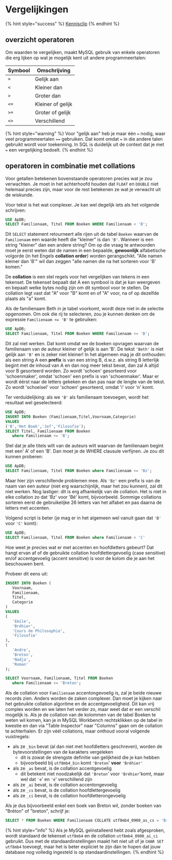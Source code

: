 # Vergelijkingen

{% hint style="success" %}
[Kennisclip](https://youtu.be/X4Eb3Qu2oJk)
{% endhint %}

## overzicht operatoren

Om waarden te vergelijken, maakt MySQL gebruik van enkele operatoren die erg lijken op wat je mogelijk kent uit andere programmeertalen:

| Symbool | Omschrijving      |
| ------- | ----------------- |
| `=`     | Gelijk aan        |
| `<`     | Kleiner dan       |
| `>`     | Groter dan        |
| `<=`    | Kleiner of gelijk |
| `>=`    | Groter of gelijk  |
| `<>`    | Verschillend      |

{% hint style="warning" %}
Voor "gelijk aan" heb je maar één `=` nodig, waar veel programmeertalen `==` gebruiken. Dat komt omdat `=` in die andere talen gebruikt wordt voor toekenning. In SQL is duidelijk uit de context dat je met `=` een vergelijking bedoelt.
{% endhint %}

## operatoren in combinatie met collations

Voor getallen betekenen bovenstaande operatoren precies wat je zou verwachten. Je moet in het achterhoofd houden dat `FLOAT` en `DOUBLE` niet helemaal precies zijn, maar voor de rest betekenen ze wat je verwacht uit de wiskunde.

Voor tekst is het wat complexer. Je kan wel degelijk iets als het volgende schrijven:

```sql
USE ApDB;
SELECT Familienaam, Titel FROM Boeken WHERE Familienaam < 'B';
```

Dit `SELECT` statement retourneert alle rijen uit de tabel `Boeken` waarvan de `Familienaam` een waarde heeft die "kleiner" is dan `'B'`. Wanneer is een string "kleiner" dan een andere string? Om op die vraag te antwoorden moet je eerst weten dat de namen in een bepaalde, **gewoonlijk** alfabetische volgorde (in het Engels **collation order**) worden gerangschikt. "Alle namen kleiner dan 'B'" wil dan zeggen "alle namen die na het sorteren voor 'B' komen."

De **collation** is een stel regels voor het vergelijken van tekens in een tekenset. De tekenset bepaalt dat A een symbool is dat je kan weergeven en bepaalt welke bytes nodig zijn om dit symbool voor te stellen. De collation legt vast dat "A" voor "B" komt en of "A" voor, na of op dezelfde plaats als "a" komt.

Als de familienaam Beth in je tabel voorkomt, wordt deze niet in de selectie opgenomen. Om ook die rij te selecteren, zou je kunnen denken om de expressie `Familienaam <= 'B'` te gebruiken:

```sql
USE ApDB;
SELECT Familienaam, Titel FROM Boeken WHERE Familienaam <= 'B';
```

Dit zal niet werken. Dat komt omdat we de boeken opvragen waarvan de familienaam van de auteur kleiner of gelijk is aan 'B'. De tekst `'Beth'` is niet gelijk aan `'B'` en is zeker niet kleiner! In het algemeen mag je dit onthouden: als een string A een **prefix** is van een string B, d.w.z. als string B letterlijk begint met de inhoud van A en dan nog meer tekst bevat, dan zal A altijd voor B gesorteerd worden. Zo wordt 'schoen' gesorteerd voor 'schoenmaker', omdat 'schoen' een prefix is van 'schoenmaker'. Maar er wordt éérst naar de letters gekeken en dan pas naar de lengte van de tekst. Zo wordt 'schoeisel' voor 'schoen' gesorteerd, omdat 'i' voor 'n' komt.

Ter verduidelijking: als we `'B'` als familienaam toevoegen, wordt het resultaat wel geselecteerd:

```sql
USE ApDB;
INSERT INTO Boeken (Familienaam,Titel,Voornaam,Categorie)
VALUES
('B','Het Boek','Jef','Filosofie');
SELECT Titel, Familienaam FROM Boeken
   where Familienaam <= 'B';
```

Stel dat je alle titels wilt van de auteurs wilt waarvan de familienaam begint met een' A' of een 'B'. Dan moet je de WHERE clausule verfijnen. Je zou dit kunnen proberen:

```sql
USE ApDB;
SELECT Familienaam, Titel FROM Boeken where Familienaam <= 'Bz';
```

Maar hier zijn verschillende problemen mee. Als `'Bz'` een prefix is van de naam van een auteur (niet erg waarschijnlijk, maar het zou kunnen), zal dit niet werken. Nog lastiger: dit is erg afhankelijk van de collation. Het is niet in elke collation zo dat 'Bz' voor 'Bé' komt, bijvoorbeeld. Sommige collations sorteren eerst de gebruikelijke 26 letters van het alfabet en pas daarna de letters met accenten.

Volgend script is beter (je mag er in het algemeen wel vanuit gaan dat `'B'` voor `'C'` komt):

```sql
USE ApDB;
SELECT Familienaam, Titel FROM Boeken where Familienaam < 'C'
```

Hoe weet je precies wat er met accenten en hoofdletters gebeurt? Dat hangt ervan af of de gebruikte collation hoofdlettergevoelig (case sensitive) en/of accentgevoelig (accent sensitive) is voor de kolom die je aan het beschouwen bent.

Probeer dit eens uit:

```sql
INSERT INTO Boeken (
   Voornaam,
   Familienaam,
   Titel,
   Categorie
)
VALUES
(
   'Emile',
   'Bréhier',
   'Cours de Philosophie',
   'Filosofie'
),
(
   'Andre',
   'Breton',
   'Nadja',
   'Roman'
);

SELECT Voornaam, Familienaam, Titel FROM Boeken
   where Familienaam <= 'Breton';
```

Als de collation voor `Familienaam` accentongevoelig is, zal je beide nieuwe records zien. Anders worden de zaken complexer. Dan moet je kijken naar het gebruikte collation algoritme en de accentgevoeligheid. Dit kan vrij complex worden en we laten het verder zo, maar weet dat er een verschil mogelijk is. Als je de collation van de kolommen van de tabel Boeken te weten wil komen, kan je in MySQL Workbench rechtsklikken op de tabel in kwestie en dan via "Table Inspector" naar "Columns" gaan om de collation te achterhalen. Er zijn véél collations, maar onthoud vooral volgende vuistregels:

* als ze `_bin` bevat (al dan niet met hoofdletters geschreven), worden de bytevoorstellingen van de karakters vergeleken
  * dit is zowat de strengste definitie van gelijkheid die je kan hebben
  * bijvoorbeeld bij `utf8mb4_bin` komt `'Breton`' **voor** `'Bréhier'`
* als ze `_as` bevat, is de collation accentgevoelig
  * dit betekent niet noodzakelijk dat `'Breton`' voor `'Bréhier`'komt, maar wel dat `'e`' en `'é`' verschillend zijn
* als ze `_ai` bevat, is de collation accentongevoelig
* als ze `_cs` bevat, is de collation hoofdlettergevoelig
* als ze `_ci` bevat, is de collation hoofdletterongevoelig

Als je dus bijvoorbeeld enkel een boek van Breton wil, zonder boeken van "Bréton" of "breton", schrijf je:

```sql
SELECT * FROM Boeken WHERE Familienaam COLLATE utf8mb4_0900_as_cs = 'Breton';
```

{% hint style="info" %}
Als je MySQL geïnstalleerd hebt zoals afgesproken, wordt standaard de tekenset `utf8mb4` en de collation `utf8mb4_0900_ai_ci` gebruikt. Dus met de standaardinstellingen maakt het niet uit of je `CHAR SET utf8mb4` toevoegt, maar het is beter expliciet te zijn dan te hopen dat jouw database nog volledig ingesteld is op standaardinstellingen.
{% endhint %}
